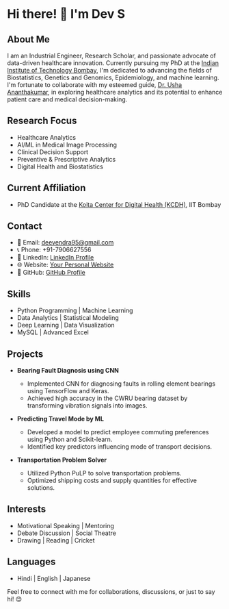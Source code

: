 # Hi there! 👋 I'm Dev S

## About Me

I am an Industrial Engineer, Research Scholar, and passionate advocate of data-driven healthcare innovation. Currently pursuing my PhD at the [Indian Institute of Technology Bombay](https://www.iitb.ac.in/), I'm dedicated to advancing the fields of Biostatistics, Genetics and Genomics, Epidemiology, and machine learning. I'm fortunate to collaborate with my esteemed guide, [Dr. Usha Ananthakumar](https://www.iitb.ac.in/management/dr-usha-ananthakumar), in exploring healthcare analytics and its potential to enhance patient care and medical decision-making.

## Research Focus

- Healthcare Analytics
- AI/ML in Medical Image Processing
- Clinical Decision Support
- Preventive & Prescriptive Analytics
- Digital Health and Biostatistics

## Current Affiliation

- PhD Candidate at the [Koita Center for Digital Health (KCDH)](https://www.iitb.ac.in/kcdh/), IIT Bombay

## Contact

- 📧 Email: deevendra95@gmail.com
- 📞 Phone: +91-7906627556
- 💼 LinkedIn: [LinkedIn Profile](https://www.linkedin.com/in/yourlinkedinprofile)
- 🌐 Website: [Your Personal Website](https://www.yourwebsite.com)
- 📁 GitHub: [GitHub Profile](https://github.com/yourusername)

## Skills

- Python Programming | Machine Learning
- Data Analytics | Statistical Modeling
- Deep Learning | Data Visualization
- MySQL | Advanced Excel

## Projects

- **Bearing Fault Diagnosis using CNN**
  - Implemented CNN for diagnosing faults in rolling element bearings using TensorFlow and Keras.
  - Achieved high accuracy in the CWRU bearing dataset by transforming vibration signals into images.

- **Predicting Travel Mode by ML**
  - Developed a model to predict employee commuting preferences using Python and Scikit-learn.
  - Identified key predictors influencing mode of transport decisions.

- **Transportation Problem Solver**
  - Utilized Python PuLP to solve transportation problems.
  - Optimized shipping costs and supply quantities for effective solutions.

## Interests

- Motivational Speaking | Mentoring
- Debate Discussion | Social Theatre
- Drawing | Reading | Cricket

## Languages

- Hindi | English | Japanese

Feel free to connect with me for collaborations, discussions, or just to say hi! 😊

